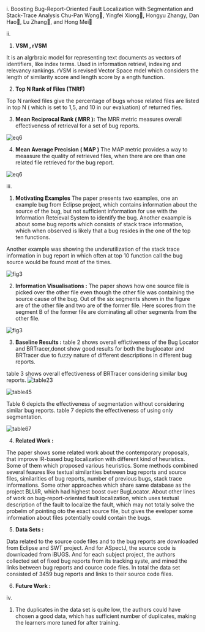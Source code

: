 i. Boosting Bug-Report-Oriented Fault Localization
with Segmentation and Stack-Trace Analysis
Chu-Pan Wong, Yingfei Xiong, Hongyu Zhangy, Dan Hao, Lu Zhang, and Hong Mei

ii.
   1. **VSM , rVSM** 
   
   It is an algrbraic model for representing text documents as vectors of identifiers, like index terms. Used in information retrievl, indexing and relevancy rankings. rVSM is revised Vector Space mdel which considers the length of similarity score and length score by a ength function.
   
   2. **Top N Rank of Files (TNRF)**
   
   Top N ranked files give the percentage of bugs whose related files are listed in top N ( which is set to 1,5, and 10 in our evaluation) of returned fies.
   
   
   3. **Mean Reciprocal Rank ( MRR ):**
   The MRR metric measures overall effectiveness of retrieval for a set of bug reports.
   
   ![eq6](https://rawgit.com/tnkteja/fss16ntadiko/hw6/read/6/.images/eq6.png)
   
   4. **Mean Average Precision ( MAP )**
   The MAP metric provides a way to meaasure the quality of retrieved files, when there are ore than one related file retrieved for the bug report.
   
   ![eq6](https://rawgit.com/tnkteja/fss16ntadiko/hw6/read/6/.images/eq9.png)
   
iii.
   1. **Motivating Examples**
   The paper presents two examples, one an example bug from Eclipse project, which contains information about the source of the bug,
   but not sufficient information for use with the Information Reteieval System to identify the bug. Another exaample is about some bug reports which consists of stack trace information, which when observed is likely that a bug resides in the one of the top ten functions.
   
   Another example was showing the underutilization of the stack trace information in bug report in which often at top 10 function call the bug source would be found most of the times.
   
   ![fig3](https://rawgit.com/tnkteja/fss16ntadiko/hw6/read/6/.images/fig3.png)
   
   
   2. **Information Visualisations :**
   The paper shows how one source file is picked over the other file even though the other file was containing the source cause of the bug. Out of the six segments shown in the figure are of the other file and two are of the former file. Here scores from the segment B of the former file are dominating all other segments from the other file.

   ![fig3](https://rawgit.com/tnkteja/fss16ntadiko/hw6/read/6/.images/fig2.png)
   
   3. **Baseline Results :**
   table 2 shows overall effictiveness of the Bug Locator and BRTracer,donot show good results for both the buglocator and BRTracer due to fuzzy nature of different descriptions in different bug reports.
   
   table 3 shows overall effectiveness of BRTracer considering similar bug reports. 
   ![table23](https://rawgit.com/tnkteja/fss16ntadiko/hw6/read/6/.images/table23.png)
   
   ![table45](https://rawgit.com/tnkteja/fss16ntadiko/hw6/read/6/.images/table45.png)
   
   Table 6 depicts the effectiveness of segmentation without considering similar bug reports. table 7 depicts the effectiveness of using only segmentation.
   
   ![table67](https://rawgit.com/tnkteja/fss16ntadiko/hw6/read/6/.images/table67.png)
   
   4. **Related Work :**
   
   The paper shows some related work about the contemporary proposals, that improve IR-based bug localization with different kind of heuristics.  Some of them which proposed various heuristics. Some methods combined several feaures like  textual similarities between bug reports and source files, similarities of bug reports, number of previous bugs, stack trace informations. Some other approaches which  share same database as the project BLUiR, which had highest boost over BugLocator. About other lines of work on bug-report-oriented fault localization, which uses textual description of the fault to localize the fault, which may not totally solve the probelm of pointing oto the exact source file, but gives the eveloper some information about files potentially could contain the bugs.
   
   5. **Data Sets :**
   
   Data related to the source code files and to the bug reports are downloaded from Eclipse and SWT project. And for ASpectJ, the source code is downloaded from iBUGS. And for each subject project, the authors collected set of fixed bug reports from its tracking syste, and mined the links between bug reports and cource code files. In total the data set consisted of 3459 bug reports and links to their source code files.
   
   6. **Future Work :**

iv.
  1.  The duplicates in the data set is quite low, the authors  could have chosen a good data, which has sufficient number of duplicates, making the learners more tuned for after training.
